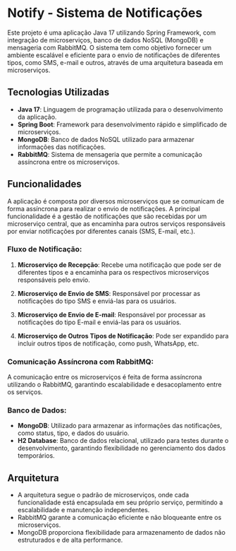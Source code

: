 # Notify - Sistema de Notificações

Este projeto é uma aplicação Java 17 utilizando Spring Framework, com integração de microserviços, banco de dados NoSQL (MongoDB) e mensageria com RabbitMQ. O sistema tem como objetivo fornecer um ambiente escalável e eficiente para o envio de notificações de diferentes tipos, como SMS, e-mail e outros, através de uma arquitetura baseada em microserviços.

## Tecnologias Utilizadas

- **Java 17**: Linguagem de programação utilizada para o desenvolvimento da aplicação.
- **Spring Boot**: Framework para desenvolvimento rápido e simplificado de microserviços.
- **MongoDB**: Banco de dados NoSQL utilizado para armazenar informações das notificações.
- **RabbitMQ**: Sistema de mensageria que permite a comunicação assíncrona entre os microserviços.

## Funcionalidades

A aplicação é composta por diversos microserviços que se comunicam de forma assíncrona para realizar o envio de notificações. A principal funcionalidade é a gestão de notificações que são recebidas por um microserviço central, que as encaminha para outros serviços responsáveis por enviar notificações por diferentes canais (SMS, E-mail, etc.).

### Fluxo de Notificação:

1. **Microserviço de Recepção**: Recebe uma notificação que pode ser de diferentes tipos e a encaminha para os respectivos microserviços responsáveis pelo envio.
   
2. **Microserviço de Envio de SMS**: Responsável por processar as notificações do tipo SMS e enviá-las para os usuários.
   
3. **Microserviço de Envio de E-mail**: Responsável por processar as notificações do tipo E-mail e enviá-las para os usuários.
   
4. **Microserviço de Outros Tipos de Notificação**: Pode ser expandido para incluir outros tipos de notificação, como push, WhatsApp, etc.

### Comunicação Assíncrona com RabbitMQ:
A comunicação entre os microserviços é feita de forma assíncrona utilizando o RabbitMQ, garantindo escalabilidade e desacoplamento entre os serviços.

### Banco de Dados:

- **MongoDB**: Utilizado para armazenar as informações das notificações, como status, tipo, e dados do usuário.
- **H2 Database**: Banco de dados relacional, utilizado para testes durante o desenvolvimento, garantindo flexibilidade no gerenciamento dos dados temporários.

## Arquitetura

- A arquitetura segue o padrão de microserviços, onde cada funcionalidade está encapsulada em seu próprio serviço, permitindo a escalabilidade e manutenção independentes.
- RabbitMQ garante a comunicação eficiente e não bloqueante entre os microserviços.
- MongoDB proporciona flexibilidade para armazenamento de dados não estruturados e de alta performance.

